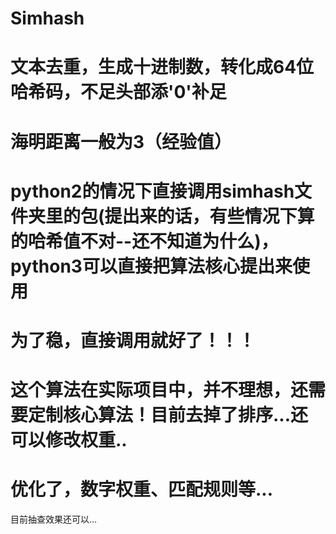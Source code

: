 # Simhash
#

# 文本去重，生成十进制数，转化成64位哈希码，不足头部添'0'补足
# 海明距离一般为3（经验值）

# python2的情况下直接调用simhash文件夹里的包(提出来的话，有些情况下算的哈希值不对--还不知道为什么)，python3可以直接把算法核心提出来使用
# 为了稳，直接调用就好了！！！
# 这个算法在实际项目中，并不理想，还需要定制核心算法！目前去掉了排序...还可以修改权重..
# 优化了，数字权重、匹配规则等...
目前抽查效果还可以...
